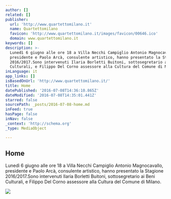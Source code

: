 ```yaml
---
author: []
related: []
publisher:
  url: 'http://www.quartettomilano.it'
  name: Quartettomilano
  favicon: 'http://www.quartettomilano.it/images/favicon/00646.ico'
  domain: www.quartettomilano.it
keywords: []
description: >-
  Lunedì 6 giugno alle ore 18 a Villa Necchi Campiglio Antonio Magnocavallo,
  presidente e Paolo Arcà, consulente artistico, hanno presentato la Stagione
  2016/2017.Sono intervenuti Ilaria Borletti Buitoni, sottosegretario ai Beni
  Culturali, e Filippo Del Corno assessore alla Cultura del Comune di Milano.
inLanguage: it
app_links: []
isBasedOnUrl: 'http://www.quartettomilano.it/'
title: Home
datePublished: '2016-07-08T14:36:10.865Z'
dateModified: '2016-07-08T14:35:01.441Z'
starred: false
sourcePath: _posts/2016-07-08-home.md
inFeed: true
hasPage: false
inNav: false
_context: 'http://schema.org'
_type: MediaObject

---
```

<article style=""><h1>Home</h1><p>Lunedì 6 giugno alle ore 18 a Villa Necchi Campiglio Antonio Magnocavallo, presidente e Paolo Arcà, consulente artistico, hanno presentato la Stagione 2016/2017.Sono intervenuti Ilaria Borletti Buitoni, sottosegretario ai Beni Culturali, e Filippo Del Corno assessore alla Cultura del Comune di Milano.</p><img src="http://www.quartettomilano.it/00646/IMA/original/7-00646-logo150hires.png" /></article>